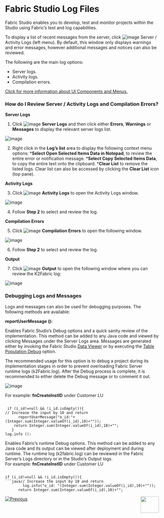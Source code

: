 # Fabric Studio Log Files

Fabric Studio enables you to develop, test and monitor projects within the Studio using Fabric’s test and log capabilities. 

To display a list of recent messages from the server, click
![image](https://github.com/k2view-academy/K2View-Academy/blob/master/articles/13_LUDB_viewer_and_studio_debug_capabilities/images/13_02_01%20Server%20icon.png) Server / Activity Logs (left menu). By default, this window only displays warnings and error messages, however additional messages and notices can also be reviewed.

The following are the main log options:
* Server logs.
* Activity logs.
* Compilation errors.

[Click for more information about UI Components and Menus.](https://github.com/k2view-academy/K2View-Academy/blob/master/articles/04_fabric_studio/01_UI_components_and_menus.md)

### How do I Review Server / Activity Logs and Compilation Errors?
**Server Logs**
1. Click ![image](https://github.com/k2view-academy/K2View-Academy/blob/master/articles/13_LUDB_viewer_and_studio_debug_capabilities/images/13_02_02%20Server%20Logs%20icon.png)  **Server Logs** and then click either **Errors**, **Warnings** or **Messages** to display the relevant server logs list.

![image](https://github.com/k2view-academy/K2View-Academy/blob/master/articles/13_LUDB_viewer_and_studio_debug_capabilities/images/13_02_03%20server%20logs%20list.jpg)

2. Right click in the **Log’s list** area to display the following context menu options:
    ***Select Open Selected Items Data in Notepad**, to review the entire error or notification message.
    ***Select Copy Selected Items Data**, to copy the entire text onto the clipboard.
    ***Clear List** to remove the listed logs. Clear list can also be accessed by clicking the **Clear List** icon (top pane).

**Activity Logs**  

3. Click ![image](https://github.com/k2view-academy/K2View-Academy/blob/master/articles/13_LUDB_viewer_and_studio_debug_capabilities/images/13_02_04%20Activity%20Logs%20ICON.png) **Activity Logs** to open the Activity Logs window.

![image](https://github.com/k2view-academy/K2View-Academy/blob/master/articles/13_LUDB_viewer_and_studio_debug_capabilities/images/13_02_05%20Activity%20Logs%20window.jpg) 

4. Follow **Step 2** to select and review the log. 

**Compilation Errors**

5. Click ![image](https://github.com/k2view-academy/K2View-Academy/blob/master/articles/13_LUDB_viewer_and_studio_debug_capabilities/images/13_02_06%20Compilation%20Errors%20ICON.png)  **Compilation Errors** to open the following window. 

![image](https://github.com/k2view-academy/K2View-Academy/blob/master/articles/13_LUDB_viewer_and_studio_debug_capabilities/images/13_02_07%20window.jpg)

6. Follow **Step 2** to select and review the log. 

**Output**

7. Click ![image](https://github.com/k2view-academy/K2View-Academy/blob/master/articles/13_LUDB_viewer_and_studio_debug_capabilities/images/13_02_08%20Output%20ICON.jpg) **Output** to open the following window where you can review the K2Fabric log:

![image](https://github.com/k2view-academy/K2View-Academy/blob/master/articles/13_LUDB_viewer_and_studio_debug_capabilities/images/13_02_09%20K2Fabric%20log.jpg)

### Debugging Logs and Messages
 
Logs and messages can also be used for debugging purposes. The following methods are available:

**reportUserMessage ():**

Enables Fabric Studio’s Debug options and a quick sanity review of the implementation. This method can be added to any Java code and viewed by clicking Messages under the Server Logs area. Messages are generated either by invoking the Fabric Studio [Data Viewer](https://github.com/k2view-academy/K2View-Academy/blob/master/articles/13_LUDB_viewer_and_studio_debug_capabilities/01_data_viewer.md) or by executing the [Table Population Debug](https://github.com/k2view-academy/K2View-Academy/blob/master/articles/07_table_population/01_table_population_overview.md) option.

The recommended usage for this option is to debug a project during its implementation stages in order to prevent overloading Fabric Server runtime logs (k2Fabric.log). After the Debug process is complete, it is recommended to either delete the Debug message or to comment it out. 

![image](https://github.com/k2view-academy/K2View-Academy/blob/master/articles/13_LUDB_viewer_and_studio_debug_capabilities/images/13_02_10%20Debug.jpg)

For example: **fnCreateInstID** under Customer LU

<pre><code>
 if (i_id!=null && !i_id.isEmpty()){
// Increase the input by 10 and return      
      reportUserMessage("o_id:"+(Integer.sum(Integer.valueOf(i_id),10)+""));
	return Integer.sum(Integer.valueOf(i_id),10)+"";
   }
log.info ():
</code></pre>


Enables Fabric’s runtime Debug options. This method can be added to any Java code and its output can be viewed after deployment and during runtime. The runtime log (k2fabric.log) can be reviewed in the Fabric Server’s Logs directory or in the Studio’s Output logs.\
For example: **fnCreateInstID** under Customer LU
 <pre><code>
if (i_id!=null && !i_id.isEmpty()){
```java// Increase the input by 10 and return
        log.info("o_id: "(Integer.sum(Integer.valueOf(i_id),10)+""));
	  return Integer.sum(Integer.valueOf(i_id),10)+"";
</code></pre>


[![Previous](https://github.com/k2view-academy/K2View-Academy/blob/master/articles/images/Previous.png)](https://github.com/k2view-academy/K2View-Academy/blob/master/articles/13_LUDB_viewer_and_studio_debug_capabilities/01_data_viewer.md)[<img align="right" width="60" height="54" src="https://github.com/k2view-academy/K2View-Academy/blob/master/articles/images/Next.png">](https://github.com/k2view-academy/K2View-Academy/blob/master/articles/13_LUDB_viewer_and_studio_debug_capabilities/03_debug_table_population.md)






